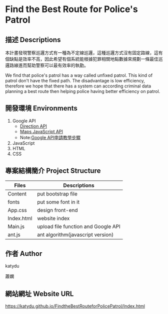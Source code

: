 # Find the Best Route for Police's Patrol
## 描述 Descriptions
本計畫發現警察巡邏方式有一種為不定線巡邏，這種巡邏方式沒有固定路線，這有個缺點是效率不高，因此希望有個系統能根據犯罪相關地點數據來規劃一條最佳巡邏路線進而幫助警察可以最有效率的執勤。

We find that police's patrol has a way called unfixed patrol. This kind of patrol don't have the fixed path. The disadvantage is low efficiency, therefore we hope that there has a system can according criminal data planning a best route then helping police having better efficiency on patrol.
## 開發環境 Environments
1. Google API
   * [Direction API](https://icelandcheng.medium.com/%E4%BD%BF%E7%94%A8google-map-api-directions-service-%E7%8D%B2%E5%8F%96%E5%8F%8A%E9%A1%AF%E7%A4%BA%E6%9C%80%E4%BD%B3%E8%B7%AF%E5%BE%91-cf82060b90f2 "link")
   * [Maps JavaScript API](https://medium.com/front-end-augustus-study-notes/google-map-api-1-a4e794b0162f "link")
   * Note:[Google API申請教學步驟](https://ithelp.ithome.com.tw/articles/10283037 "link")
2. JavaScript
3. HTML
4. CSS
## 專案結構簡介 Project Structure

|  Files | Descriptions |
| --------------- | --------------- |
| Content | put bootstrap file |
| fonts | put some font in it |
| App.css |design front-end |
|Index.html|website index|
| Main.js | upload file function and Google API |
| ant.js | ant algorithm(javascript version) |
## 作者 Author
katydu

蕭嫻

## 網站網址 Website URL
https://katydu.github.io/FindtheBestRouteforPolicePatrol/Index.html
